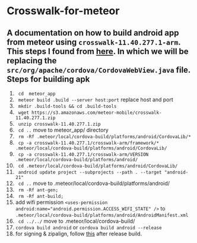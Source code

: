 Crosswalk-for-meteor
=====================

A documentation on how to build android app from meteor using `crosswalk-11.40.277.1-arm`. This steps I found from [here](http://pt.stackoverflow.com/questions/53282/plugin-de-splashcreen-cordova-e-%C3%ADcones-n%C3%A3o-funcionam-no-crosswalk). In which we will be replacing the `src/org/apache/cordova/CordovaWebView.java` file. 
Steps for building apk
----------------------

1. ` cd  meteor_app`
2. ` meteor build .build --server host:port` replace host and port
3. ` mkdir .build-tools && cd .build-tools`
4. ` wget https://s3.amazonaws.com/meteor-mobile/crosswalk-11.40.277.1.zip`
5. ` unzip crosswalk-11.40.277.1.zip`
6. ` cd ..`  move to meteor_app/ directory
7. ` rm -Rf .meteor/local/cordova-build/platforms/android/CordovaLib/*`
8. ` cp -a crosswalk-11.40.277.1/crosswalk-arm/framework/* .meteor/local/cordova-build/platforms/android/CordovaLib/`
9. ` cp -a crosswalk-11.40.277.1/crosswalk-arm/VERSION .meteor/local/cordova-build/platforms/android/`
10. ` cd .meteor/local/cordova-build/platforms/android/CordovaLib/`
11. ` android update project --subprojects --path . --target "android-21"`
12. ` cd ..` move to .meteor/local/cordova-build/platforms/android/
13. ` rm -Rf ant-gen;`
14. ` rm -Rf ant-build;`
15. add wifi permission `<uses-permission android:name="android.permission.ACCESS_WIFI_STATE" />` to `.meteor/local/cordova-build/platforms/android/AndroidManifest.xml`  
16. ` cd ../../` move to .meteor/local/cordova-build/
17. `cordova build android` or `cordova build android --release`
18. for signing & zipalign, follow [this](https://github.com/meteor/meteor/wiki/How-to-submit-your-Android-app-to-Play-Store) after release build.

